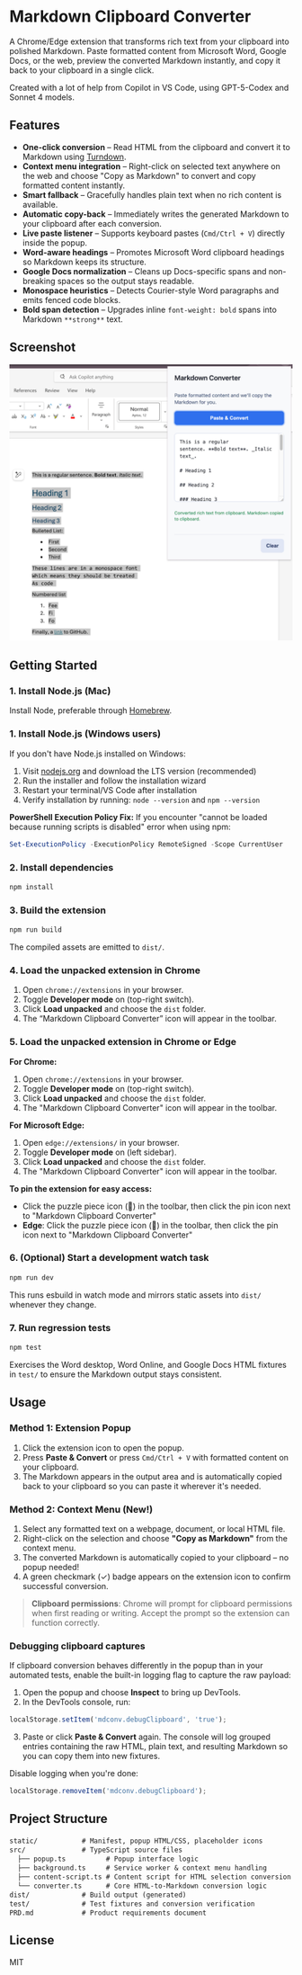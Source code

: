 # Markdown Clipboard Converter

A Chrome/Edge extension that transforms rich text from your clipboard into polished Markdown. Paste formatted content from Microsoft Word, Google Docs, or the web, preview the converted Markdown instantly, and copy it back to your clipboard in a single click.

Created with a lot of help from Copilot in VS Code, using GPT-5-Codex and Sonnet 4 models. 

## Features

- **One-click conversion** – Read HTML from the clipboard and convert it to Markdown using [Turndown](https://github.com/mixmark-io/turndown).
- **Context menu integration** – Right-click on selected text anywhere on the web and choose "Copy as Markdown" to convert and copy formatted content instantly.
- **Smart fallback** – Gracefully handles plain text when no rich content is available.
- **Automatic copy-back** – Immediately writes the generated Markdown to your clipboard after each conversion.
- **Live paste listener** – Supports keyboard pastes (`Cmd/Ctrl + V`) directly inside the popup.
- **Word-aware headings** – Promotes Microsoft Word clipboard headings so Markdown keeps its structure.
- **Google Docs normalization** – Cleans up Docs-specific spans and non-breaking spaces so the output stays readable.
- **Monospace heuristics** – Detects Courier-style Word paragraphs and emits fenced code blocks.
- **Bold span detection** – Upgrades inline `font-weight: bold` spans into Markdown `**strong**` text.

## Screenshot

![Screenshot of Markdown Clipboard Converter](docs/screenshot.png)


## Getting Started

### 1. Install Node.js (Mac)

Install Node, preferable through [Homebrew](https://brew.sh/).

### 1. Install Node.js (Windows users)

If you don't have Node.js installed on Windows:

1. Visit [nodejs.org](https://nodejs.org) and download the LTS version (recommended)
2. Run the installer and follow the installation wizard
3. Restart your terminal/VS Code after installation
4. Verify installation by running: `node --version` and `npm --version`

**PowerShell Execution Policy Fix:**
If you encounter "cannot be loaded because running scripts is disabled" error when using npm:
```powershell
Set-ExecutionPolicy -ExecutionPolicy RemoteSigned -Scope CurrentUser
```

### 2. Install dependencies

```bash
npm install
```

### 3. Build the extension

```bash
npm run build
```

The compiled assets are emitted to `dist/`.

### 4. Load the unpacked extension in Chrome

1. Open `chrome://extensions` in your browser.
2. Toggle **Developer mode** on (top-right switch).
3. Click **Load unpacked** and choose the `dist` folder.
4. The “Markdown Clipboard Converter” icon will appear in the toolbar.

### 5. Load the unpacked extension in Chrome or Edge

**For Chrome:**
1. Open `chrome://extensions` in your browser.
2. Toggle **Developer mode** on (top-right switch).
3. Click **Load unpacked** and choose the `dist` folder.
4. The "Markdown Clipboard Converter" icon will appear in the toolbar.

**For Microsoft Edge:**
1. Open `edge://extensions/` in your browser.
2. Toggle **Developer mode** on (left sidebar).
3. Click **Load unpacked** and choose the `dist` folder.
4. The "Markdown Clipboard Converter" icon will appear in the toolbar.

**To pin the extension for easy access:**
- Click the puzzle piece icon (🧩) in the toolbar, then click the pin icon next to "Markdown Clipboard Converter"
- **Edge**: Click the puzzle piece icon (🧩) in the toolbar, then click the pin icon next to "Markdown Clipboard Converter"

### 6. (Optional) Start a development watch task

```bash
npm run dev
```

This runs esbuild in watch mode and mirrors static assets into `dist/` whenever they change.

### 7. Run regression tests

```bash
npm test
```

Exercises the Word desktop, Word Online, and Google Docs HTML fixtures in `test/` to ensure the Markdown output stays consistent.

## Usage

### Method 1: Extension Popup
1. Click the extension icon to open the popup.
2. Press **Paste & Convert** or press `Cmd/Ctrl + V` with formatted content on your clipboard.
3. The Markdown appears in the output area and is automatically copied back to your clipboard so you can paste it wherever it's needed.

### Method 2: Context Menu (New!)
1. Select any formatted text on a webpage, document, or local HTML file.
2. Right-click on the selection and choose **"Copy as Markdown"** from the context menu.
3. The converted Markdown is automatically copied to your clipboard – no popup needed!
4. A green checkmark (✓) badge appears on the extension icon to confirm successful conversion.

> **Clipboard permissions**: Chrome will prompt for clipboard permissions when first reading or writing. Accept the prompt so the extension can function correctly.

### Debugging clipboard captures

If clipboard conversion behaves differently in the popup than in your automated tests, enable the built-in logging flag to capture the raw payload:

1. Open the popup and choose **Inspect** to bring up DevTools.
2. In the DevTools console, run:

  ```js
  localStorage.setItem('mdconv.debugClipboard', 'true');
  ```

3. Paste or click **Paste & Convert** again. The console will log grouped entries containing the raw HTML, plain text, and resulting Markdown so you can copy them into new fixtures.

Disable logging when you're done:

```js
localStorage.removeItem('mdconv.debugClipboard');
```

## Project Structure

```
static/           # Manifest, popup HTML/CSS, placeholder icons
src/              # TypeScript source files
  ├── popup.ts          # Popup interface logic
  ├── background.ts     # Service worker & context menu handling
  ├── content-script.ts # Content script for HTML selection conversion
  └── converter.ts      # Core HTML-to-Markdown conversion logic
dist/             # Build output (generated)
test/             # Test fixtures and conversion verification
PRD.md            # Product requirements document
```


## License

MIT
